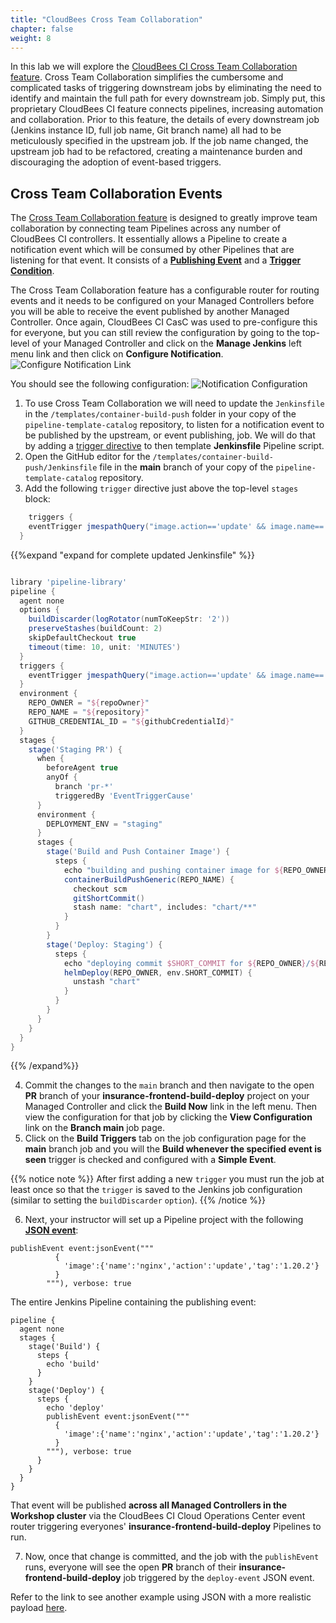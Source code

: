 ```yaml
---
title: "CloudBees Cross Team Collaboration"
chapter: false
weight: 8
--- 
```


In this lab we will explore the [CloudBees CI Cross Team Collaboration feature](https://docs.cloudbees.com/docs/cloudbees-ci/latest/cloud-admin-guide/cross-team-collaboration). Cross Team Collaboration simplifies the cumbersome and complicated tasks of triggering downstream jobs by eliminating the need to identify and maintain the full path for every downstream job. Simply put, this proprietary CloudBees CI feature connects pipelines, increasing automation and collaboration. Prior to this feature, the details of every downstream job (Jenkins instance ID, full job name, Git branch name) all had to be meticulously specified in the upstream job. If the job name changed, the upstream job had to be refactored, creating a maintenance burden and discouraging the adoption of event-based triggers.

## Cross Team Collaboration Events

The [Cross Team Collaboration feature](https://docs.cloudbees.com/docs/cloudbees-ci/latest/cloud-admin-guide/cross-team-collaboration) is designed to greatly improve team collaboration by connecting team Pipelines across any number of CloudBees CI controllers. It essentially allows a Pipeline to create a notification event which will be consumed by other Pipelines that are listening for that event. It consists of a **[Publishing Event](https://docs.cloudbees.com/docs/cloudbees-ci/latest/cloud-admin-guide/cross-team-collaboration#cross-team-event-publishers)** and a **[Trigger Condition](https://docs.cloudbees.com/docs/cloudbees-ci/latest/cloud-admin-guide/cross-team-collaboration#cross-team-event-triggers)**. 

The Cross Team Collaboration feature has a configurable router for routing events and it needs to be configured on your Managed Controllers before you will be able to receive the event published by another Managed Controller. Once again, CloudBees CI CasC was used to pre-configure this for everyone, but you can still review the configuration by going to the top-level of your Managed Controller and click on the **Manage Jenkins** left menu link and then click on **Configure Notification**. ![Configure Notification Link](config-notification-link.png?width=50pc)

 You should see the following configuration: ![Notification Configuration](notification-config.png?width=50pc)


1. To use Cross Team Collaboration we will need to update the `Jenkinsfile` in the `/templates/container-build-push` folder in your copy of the `pipeline-template-catalog` repository, to listen for a notification event to be published by the upstream, or event publishing, job. We will do that by adding a [trigger directive](https://www.jenkins.io/doc/book/pipeline/syntax/#triggers) to then template **Jenkinsfile** Pipeline script.
2. Open the GitHub editor for the `/templates/container-build-push/Jenkinsfile` file in the **main** branch of your copy of the `pipeline-template-catalog` repository.
3. Add the following `trigger` directive just above the top-level `stages` block:

```groovy
    triggers {
    eventTrigger jmespathQuery("image.action=='update' && image.name=='${baseImageName}'")
  }
```

{{%expand "expand for complete updated Jenkinsfile" %}}
```groovy

library 'pipeline-library'
pipeline {
  agent none
  options { 
    buildDiscarder(logRotator(numToKeepStr: '2'))
    preserveStashes(buildCount: 2)    
    skipDefaultCheckout true
    timeout(time: 10, unit: 'MINUTES')
  }
  triggers {
    eventTrigger jmespathQuery("image.action=='update' && image.name=='${baseImageName}'")
  }
  environment {
    REPO_OWNER = "${repoOwner}"
    REPO_NAME = "${repository}"
    GITHUB_CREDENTIAL_ID = "${githubCredentialId}"
  }
  stages {
    stage('Staging PR') {
      when {
        beforeAgent true
        anyOf {        
          branch 'pr-*'
          triggeredBy 'EventTriggerCause'
      }
      environment {
        DEPLOYMENT_ENV = "staging"
      }
      stages {
        stage('Build and Push Container Image') {
          steps {  
            echo "building and pushing container image for ${REPO_OWNER}/${REPO_NAME}"
            containerBuildPushGeneric(REPO_NAME) {
              checkout scm
              gitShortCommit()
              stash name: "chart", includes: "chart/**"
            }
          }
        }
        stage('Deploy: Staging') {
          steps {  
            echo "deploying commit $SHORT_COMMIT for ${REPO_OWNER}/${REPO_NAME}"
            helmDeploy(REPO_OWNER, env.SHORT_COMMIT) {
              unstash "chart"
            }
          }
        }
      }
    }
  }
}
```
{{% /expand%}}

4. Commit the changes to the `main` branch and then navigate to the open **PR** branch of your **insurance-frontend-build-deploy** project on your Managed Controller and click the **Build Now** link in the left menu. Then view the configuration for that job by clicking the **View Configuration** link on the **Branch main** job page.
5. Click on the **Build Triggers** tab on the job configuration page for the **main** branch job and you will the **Build whenever the specified event is seen** trigger is checked and configured with a **Simple Event**.

{{% notice note %}}
After first adding a new `trigger` you must run the job at least once so that the `trigger` is saved to the Jenkins job configuration (similar to setting the `buildDiscarder` `option`).
{{% /notice %}}

6. Next, your instructor will set up a Pipeline project with the following **[JSON event](https://docs.cloudbees.com/docs/cloudbees-ci/latest/cloud-admin-guide/cross-team-collaboration#cross-team-event-types)**: 

```
publishEvent event:jsonEvent("""
          {
            'image':{'name':'nginx','action':'update','tag':'1.20.2'}
          }
        """), verbose: true
```

The entire Jenkins Pipeline containing the publishing event:
```
pipeline {
  agent none
  stages {
    stage('Build') {
      steps {
        echo 'build'
      }
    }
    stage('Deploy') {
      steps {
        echo 'deploy'
        publishEvent event:jsonEvent("""
          {
            'image':{'name':'nginx','action':'update','tag':'1.20.2'}
          }
        """), verbose: true
      }
    }
  }
}
```

That event will be published **across all Managed Controllers in the Workshop cluster** via the CloudBees CI Cloud Operations Center event router triggering everyones' **insurance-frontend-build-deploy** Pipelines to run. 

7. Now, once that change is committed, and the job with the `publishEvent` runs, everyone will see the open **PR** branch of their **insurance-frontend-build-deploy** job triggered by the `deploy-event` JSON event.


Refer to the link to see another example using JSON with a more realistic payload [here](https://www.cloudbees.com/blog/how-to-improve-cross-team-collaboration-in-jenkins).

